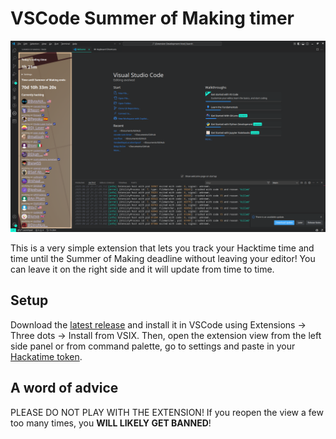 # VSCode Summer of Making timer
![Demo](img/demo.png)

This is a very simple extension that lets you track your Hacktime time and time until the Summer of Making deadline without leaving your editor! You can leave it on the right side and it will update from time to time.

## Setup
Download the [latest release](https://github.com/Milk-Cool/vscode-som-timer/releases) and install it in VSCode using Extensions -> Three dots -> Install from VSIX. Then, open the extension view from the left side panel or from command palette, go to settings and paste in your [Hackatime token](https://hackatime.hackclub.com/my/settings).

## A word of advice
PLEASE DO NOT PLAY WITH THE EXTENSION! If you reopen the view a few too many times, you **WILL LIKELY GET BANNED**!